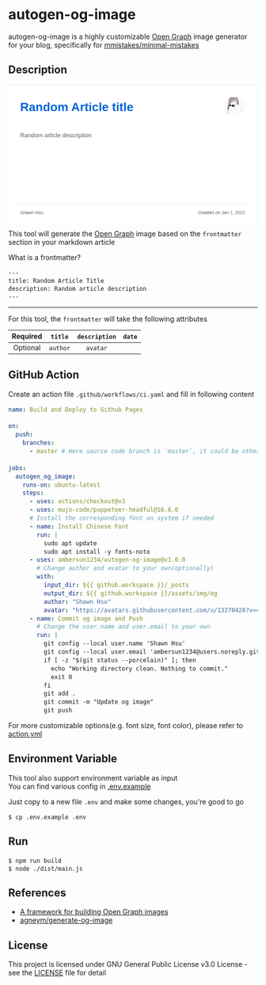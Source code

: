 # autogen-og-image
autogen-og-image is a highly customizable [Open Graph](https://ogp.me/) image generator for your blog, specifically for [mmistakes/minimal-mistakes](https://github.com/mmistakes/minimal-mistakes)


## Description
![](./example.png)

This tool will generate the [Open Graph](https://ogp.me/) image based on the `frontmatter` section in your markdown article

What is a frontmatter?
```
---
title: Random Article Title
description: Random article description
---
```

<hr>

For this tool, the `frontmatter` will take the following attributes

|Required|`title`|`description`|`date`|
|:--:|:--:|:--:|:--:|
|Optional|`author`|`avatar`||

## GitHub Action
Create an action file `.github/workflows/ci.yaml` and fill in following content
```yaml
name: Build and Deploy to Github Pages

on:
  push:
    branches:
      - master # Here source code branch is `master`, it could be other branch

jobs:
  autogen_og_image:
    runs-on: ubuntu-latest
    steps:
      - uses: actions/checkout@v3
      - uses: mujo-code/puppeteer-headful@16.6.0
      # Install the corresponding font on system if needed
      - name: Install Chinese Font
        run: |
          sudo apt update
          sudo apt install -y fonts-noto
      - uses: ambersun1234/autogen-og-image@v1.0.0
        # Change author and avatar to your own(optionally)
        with:
          input_dir: ${{ github.workspace }}/_posts
          output_dir: ${{ github.workspace }}/assets/img/og
          author: "Shawn Hsu"
          avatar: "https://avatars.githubusercontent.com/u/13270428?v=4"
      - name: Commit og image and Push
        # Change the user.name and user.email to your own
        run: |
          git config --local user.name 'Shawn Hsu'
          git config --local user.email 'ambersun1234@users.noreply.github.com'
          if [ -z "$(git status --porcelain)" ]; then
            echo "Working directory clean. Nothing to commit."
            exit 0
          fi
          git add .
          git commit -m "Update og image"
          git push
```

For more customizable options(e.g. font size, font color), please refer to [action.yml](./action.yml)

## Environment Variable
This tool also support environment variable as input\
You can find various config in [.env.example](./.env.example)

Just copy to a new file `.env` and make some changes, you're good to go
```shell
$ cp .env.example .env
```

## Run
```shell
$ npm run build
$ node ./dist/main.js
```

## References
+ [A framework for building Open Graph images](https://github.blog/2021-06-22-framework-building-open-graph-images/)
+ [agneym/generate-og-image](https://github.com/agneym/generate-og-image)

## License
This project is licensed under GNU General Public License v3.0 License - see the [LICENSE](./LICENSE) file for detail
